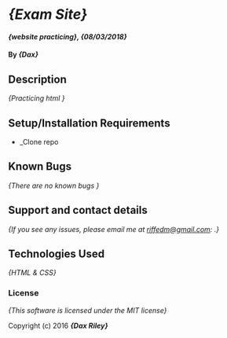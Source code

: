 # _{Exam Site}_

#### _{website practicing}, {08/03/2018}_

#### By _**{Dax}**_

## Description

_{Practicing html  }_

## Setup/Installation Requirements

* _Clone repo


## Known Bugs

_{There are no known bugs }_

## Support and contact details

_{If you see any issues, please email me at riffedm@gmail.com: .}_

## Technologies Used

_{HTML & CSS}_

### License

*{This software is licensed under the MIT license}*

Copyright (c) 2016 **_{Dax Riley}_**
